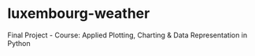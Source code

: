 # luxembourg-weather
Final Project - Course: Applied Plotting, Charting &amp; Data Representation in Python
